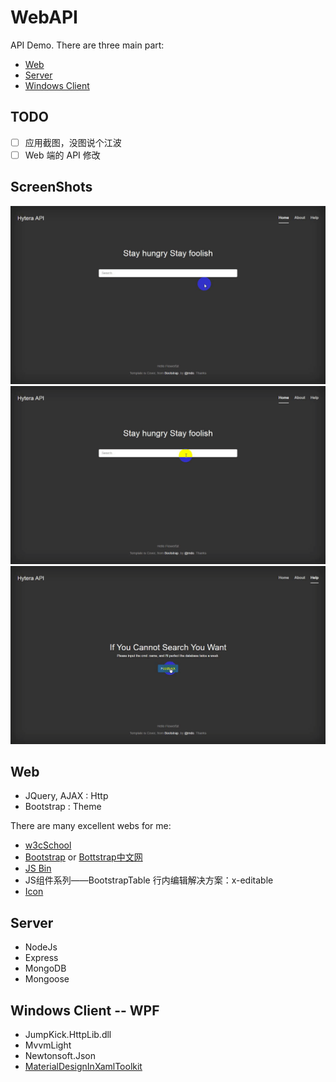 # WebAPI

API Demo. There are three main part:

- [Web](https://github.com/mBigFlower/APIDemo/tree/master/bs)
- [Server](https://github.com/mBigFlower/APIDemo/tree/master/server)
- [Windows Client](https://github.com/mBigFlower/APIDemo/tree/master/cs)

## TODO

- [ ] 应用截图，没图说个江波
- [ ] Web 端的 API 修改

## ScreenShots

![MainPage](https://github.com/mBigFlower/APIDemo/blob/master/images/MainPage.gif)
![SearchDetail](https://github.com/mBigFlower/APIDemo/blob/master/images/SearchDetail.gif)
![feedback](https://github.com/mBigFlower/APIDemo/blob/master/images/feedback.gif)

## Web

- JQuery, AJAX : Http
- Bootstrap : Theme

There are many excellent webs for me:

- [w3cSchool](https://www.w3cschool.cn/)
- [Bootstrap](https://getbootstrap.com/) or [Bottstrap中文网](http://www.bootcss.com/)
- [JS Bin](http://js.jirengu.com)
- JS组件系列——BootstrapTable 行内编辑解决方案：x-editable
- [Icon](https://v3.bootcss.com/components/)

## Server

- NodeJs
- Express
- MongoDB
- Mongoose

## Windows Client -- WPF

- JumpKick.HttpLib.dll
- MvvmLight
- Newtonsoft.Json
- [MaterialDesignInXamlToolkit](https://github.com/MaterialDesignInXAML/MaterialDesignInXamlToolkit)
